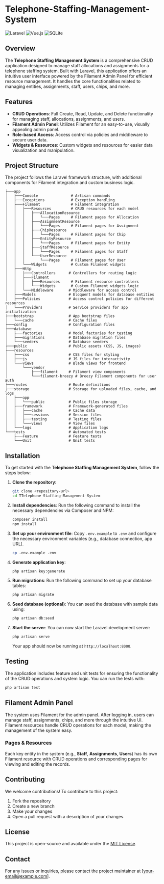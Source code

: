 # Telephone-Staffing-Management-System

![Laravel](https://img.shields.io/badge/Laravel-8.x-orange)
![Vue.js](https://img.shields.io/badge/Vue.js-3.x-brightgreen)
![SQLite](https://img.shields.io/badge/SQLite-3.x-blue)

## Overview

The **Telephone Staffing Management System** is a comprehensive CRUD application designed to manage staff allocations and assignments for a telephone staffing system. Built with Laravel, this application offers an intuitive user interface powered by the Filament Admin Panel for efficient resource management. It handles the core functionalities related to managing entities, assignments, staff, users, chips, and more.

## Features

- **CRUD Operations**: Full Create, Read, Update, and Delete functionality for managing staff, allocations, assignments, and users.
- **Filament Admin Panel**: Utilizes Filament for an easy-to-use, visually appealing admin panel.
- **Role-based Access**: Access control via policies and middleware to secure user data.
- **Widgets & Resources**: Custom widgets and resources for easier data visualization and manipulation.

## Project Structure

The project follows the Laravel framework structure, with additional components for Filament integration and custom business logic.

```
├───app
│   ├───Console               # Artisan commands
│   ├───Exceptions            # Exception handling
│   ├───Filament              # Filament integration
│   │   ├───Resources         # CRUD resources for each model
│   │   │   ├───AllocationResource   
│   │   │   │   └───Pages     # Filament pages for Allocation
│   │   │   ├───AssignmentResource
│   │   │   │   └───Pages     # Filament pages for Assignment
│   │   │   ├───ChipResource
│   │   │   │   └───Pages     # Filament pages for Chip
│   │   │   ├───EntityResource
│   │   │   │   └───Pages     # Filament pages for Entity
│   │   │   ├───StaffResource
│   │   │   │   └───Pages     # Filament pages for Staff
│   │   │   └───UserResource
│   │   │       └───Pages     # Filament pages for User
│   │   └───Widgets           # Custom Filament widgets
│   ├───Http
│   │   ├───Controllers      # Controllers for routing logic
│   │   ├───Filament
│   │   │   ├───Resources     # Filament resource controllers
│   │   │   └───Widgets       # Custom Filament widgets logic
│   │   └───Middleware       # Middleware for access control
│   ├───Models               # Eloquent models for database entities
│   ├───Policies             # Access control policies for different resources
│   └───Providers            # Service providers for app initialization
├───bootstrap                # App bootstrap files
│   └───cache                # Cache files
├───config                   # Configuration files
├───database
│   ├───factories            # Model factories for testing
│   ├───migrations           # Database migration files
│   └───seeders              # Database seeders
├───public                   # Public assets (CSS, JS, images)
├───resources
│   ├───css                  # CSS files for styling
│   ├───js                   # JS files for interactivity
│   └───views                # Blade views for frontend
│       └───vendor
│           ├───filament     # Filament view components
│           └───filament-breezy # Breezy Filament components for user auth
├───routes                   # Route definitions
├───storage                  # Storage for uploaded files, cache, and logs
│   ├───app
│   │   └───public           # Public files storage
│   ├───framework            # Framework-generated files
│   │   ├───cache            # Cache data
│   │   ├───sessions         # Session files
│   │   ├───testing          # Testing files
│   │   └───views            # View files
│   └───logs                 # Application logs
└───tests                    # Automated tests
    ├───Feature              # Feature tests
    └───Unit                 # Unit tests
```

## Installation

To get started with the **Telephone Staffing Management System**, follow the steps below:

1. **Clone the repository**:
   ```bash
   git clone <repository-url>
   cd TTelephone-Staffing-Management-System
   ```

2. **Install dependencies**:
   Run the following command to install the necessary dependencies via Composer and NPM:
   ```bash
   composer install
   npm install
   ```

3. **Set up your environment file**:
   Copy `.env.example` to `.env` and configure the necessary environment variables (e.g., database connection, app URL).

   ```bash
   cp .env.example .env
   ```

4. **Generate application key**:
   ```bash
   php artisan key:generate
   ```

5. **Run migrations**:
   Run the following command to set up your database tables:
   ```bash
   php artisan migrate
   ```

6. **Seed database (optional)**:
   You can seed the database with sample data using:
   ```bash
   php artisan db:seed
   ```

7. **Start the server**:
   You can now start the Laravel development server:
   ```bash
   php artisan serve
   ```

   Your app should now be running at `http://localhost:8000`.

## Testing

The application includes feature and unit tests for ensuring the functionality of the CRUD operations and system logic. You can run the tests with:

```bash
php artisan test
```

## Filament Admin Panel

The system uses Filament for the admin panel. After logging in, users can manage staff, assignments, chips, and more through the intuitive UI. Filament resources handle CRUD operations for each model, making the management of the system easy.

### Pages & Resources

Each key entity in the system (e.g., **Staff**, **Assignments**, **Users**) has its own Filament resource with CRUD operations and corresponding pages for viewing and editing the records.

## Contributing

We welcome contributions! To contribute to this project:

1. Fork the repository
2. Create a new branch
3. Make your changes
4. Open a pull request with a description of your changes

## License

This project is open-source and available under the [MIT License](LICENSE).

## Contact

For any issues or inquiries, please contact the project maintainer at [your-email@example.com].